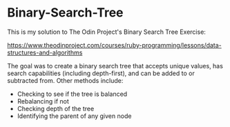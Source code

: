 # Binary-Search-Tree

This is my solution to The Odin Project's Binary Search Tree Exercise:

https://www.theodinproject.com/courses/ruby-programming/lessons/data-structures-and-algorithms

The goal was to create a binary search tree that accepts unique values, has search capabilities (including depth-first), and can be added to or subtracted from. Other methods include:

- Checking to see if the tree is balanced
- Rebalancing if not
- Checking depth of the tree
- Identifying the parent of any given node
